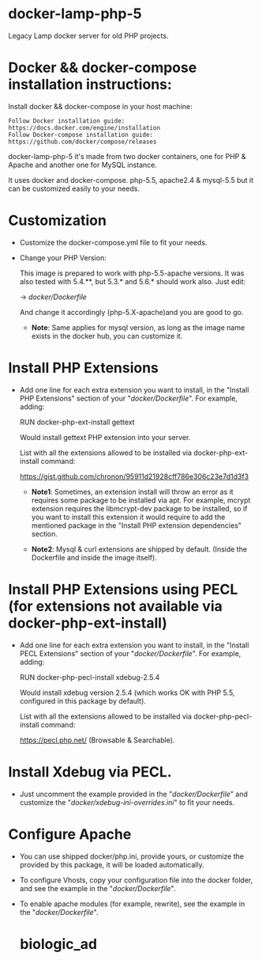 # docker-lamp-php-5

Legacy Lamp docker server for old PHP projects.

# Docker && docker-compose installation instructions:

Install docker && docker-compose in your host machine:

    Follow Docker installation guide: https://docs.docker.com/engine/installation
    Follow Docker-compose installation guide: https://github.com/docker/compose/releases

docker-lamp-php-5 it's made from two docker containers, one for PHP & Apache and another one for MySQL instance. 

It uses docker and docker-compose. php-5.5, apache2.4 & mysql-5.5 but it can be customized easily to your needs.

# Customization

* Customize the docker-compose.yml file to fit your needs. 

* Change your PHP Version:
    
    This image is prepared to work with php-5.5-apache versions. It was also tested with 5.4.**, but 5.3.* and 5.6.* should work also. 
    Just edit:
     
     -> *docker/Dockerfile*
     
    And change it accordingly (php-5.X-apache)and you are good to go.
    
    * **Note**: Same applies for mysql version, as long as the image name exists in the docker hub, you can customize it.
    
# Install PHP Extensions

* Add one line for each extra extension you want to install, in the "Install PHP Extensions" section of your "*docker/Dockerfile*".
    For example, adding:
    
    RUN docker-php-ext-install gettext
    
    Would install gettext PHP extension into your server.
    
    List with all the extensions allowed to be installed via docker-php-ext-install command:
    
    https://gist.github.com/chronon/95911d21928cff786e306c23e7d1d3f3
    
    * **Note1**: Sometimes, an extension install will throw an error as it requires some package to be installed via apt.
For example, mcrypt extension requires the libmcrypt-dev package to be installed, so if you want to install this extension
it would require to add the mentioned package in the "Install PHP extension dependencies" section.
    
    * **Note2**: Mysql & curl extensions are shipped by default. (Inside the Dockerfile and inside the image itself).
    
# Install PHP Extensions using PECL (for extensions not available via docker-php-ext-install)

* Add one line for each extra extension you want to install, in the "Install PECL Extensions" section of your "*docker/Dockerfile*".
    For example, adding:
    
    RUN docker-php-pecl-install xdebug-2.5.4
    
    Would install xdebug version 2.5.4 (which works OK with PHP 5.5, configured in this package by default).
    
    List with all the extensions allowed to be installed via docker-php-pecl-install command:
    
    https://pecl.php.net/ (Browsable & Searchable).
    
# Install Xdebug via PECL.

* Just uncomment the example provided in the "*docker/Dockerfile*" and customize the "*docker/xdebug-ini-overrides.ini*" to fit your needs.
    
# Configure Apache

* You can use shipped docker/php.ini, provide yours, or customize the provided by this package, it will be loaded automatically.
* To configure Vhosts, copy your configuration file into the docker folder, and see the example in the "*docker/Dockerfile*".
* To enable apache modules (for example, rewrite), see the example in the "*docker/Dockerfile*".
    
    
    
    # biologic_ad
